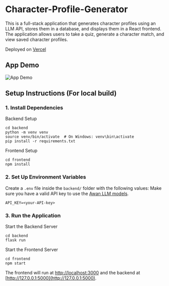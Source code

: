 # Character-Profile-Generator
This is a full-stack application that generates character profiles using an LLM API, stores them in a database, and displays them in a React frontend. 
The application allows users to take a quiz, generate a character match, and view saved character profiles.

Deployed on [Vercel]('https://character-profile-app.vercel.app/')

## App Demo
![App Demo](assets/demo.gif)

## Setup Instructions (For local build)

### 1. Install Dependencies

Backend Setup
```
cd backend
python -m venv venv
source venv/bin/activate  # On Windows: venv\bin\activate
pip install -r requirements.txt
```
Frontend Setup

```
cd frontend
npm install
```

### 2. Set Up Environment Variables

Create a ```.env``` file inside the ```backend/``` folder with the following values:
Make sure you have a valid API key to use the [Awan LLM models](https://www.awanllm.com/).

```
API_KEY=<your-API-key>
```

### 3. Run the Application

Start the Backend Server
```
cd backend
flask run
```
Start the Frontend Server
```
cd frontend
npm start
```
The frontend will run at [http://localhost:3000](http://localhost:3000) and the backend at [http://127.0.0.1:5000](http://127.0.0.1:5000).
